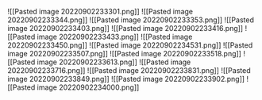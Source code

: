 ![[Pasted image 20220902233301.png]]
![[Pasted image 20220902233344.png]]
![[Pasted image 20220902233353.png]]
![[Pasted image 20220902233403.png]]
![[Pasted image 20220902233416.png]]
![[Pasted image 20220902233433.png]]
![[Pasted image 20220902233450.png]]
![[Pasted image 20220902234531.png]]
![[Pasted image 20220902233507.png]]
![[Pasted image 20220902233518.png]]
![[Pasted image 20220902233613.png]]
![[Pasted image 20220902233716.png]]
![[Pasted image 20220902233831.png]]
![[Pasted image 20220902233849.png]]
![[Pasted image 20220902233902.png]]
![[Pasted image 20220902234000.png]]